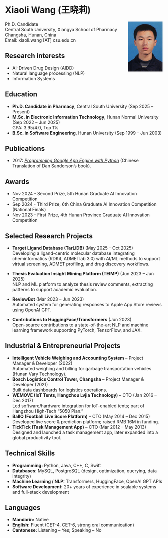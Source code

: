 # Xiaoli Wang (王晓莉)

<img align="right" height="160" src="photos/xiaoli.jpg">

Ph.D. Candidate\
Central South University, Xiangya School of Pharmacy\
Changsha, Hunan, China\
Email: xiaoli.wang [AT] csu.edu.cn

## Research interests
- AI-Driven Drug Design (AIDD)
- Natural language processing (NLP)
- Information Systems

## Education  
- **Ph.D. Candidate in Pharmacy**, Central South University (Sep 2025 – Present)
- **M.Sc. in Electronic Information Technology**, Hunan Normal University (Sep 2022 – Jun 2025)\
  GPA: 3.95/4.0, Top 1%
- **B.Sc. in Software Engineering**, Hunan University (Sep 1999 – Jun 2003)

## Publications
- 2017: *[Programming Google App Engine with Python](https://www.amazon.com/Programming-Google-Engine-Python-Infrastructure-ebook/dp/B010GNIV88)* (Chinese Translation of Dan Sanderson’s book).

## Awards
- Nov 2024 - Second Prize, 5th Hunan Graduate AI Innovation Competition 
- Sep 2024 - Third Prize, 6th China Graduate AI Innovation Competition (National Finals)
- Nov 2023 - First Prize, 4th Hunan Province Graduate AI Innovation Competition

## Selected Research Projects
- **Target Ligand Database (TarLiDB)** (May 2025 – Oct 2025)\
Developing a ligand-centric molecular database integrating cheminformatics (RDKit, ADMETlab 3.0) with AI/ML methods to support virtual screening, ADMET profiling, and drug discovery workflows.

- **Thesis Evaluation Insight Mining Platform (TEIMP)** (Jun 2023 – Jun 2025)\
NLP and ML platform to analyze thesis review comments, extracting patterns to support academic evaluation.

- **ReviewBot** (Mar 2023 – Jun 2023)\
Automated system for generating responses to Apple App Store reviews using OpenAI GPT.

- **Contributions to HuggingFace/Transformers** (Jun 2023)\
Open-source contributions to a state-of-the-art NLP and machine learning framework supporting PyTorch, TensorFlow, and JAX.  

## Industrial & Entrepreneurial Projects
- **Intelligent Vehicle Weighing and Accounting System** – Project Manager & Developer (2022)\
Automated weighing and billing for garbage transportation vehicles (Hunan Vary Technology).
- **Bosch Logistics Control Tower, Changsha** – Project Manager & Developer (2021)\
Built data dashboards for logistics operations.
- **WEMOVE (IoT Tents, Hangzhou Lvjia Technology)** – CTO (Jan 2016 – Dec 2017)\
Led software/hardware integration for IoT-enabled tents; part of Hangzhou High-Tech “5050 Plan.”
- **BallQ (Football Live Score Platform)** – CTO (May 2014 – Dec 2015)\
Developed live score & prediction platform; raised RMB 16M in funding.
- **TickTick (Task Management App)** – CTO (Mar 2012 – May 2013)\
Designed and launched a task management app, later expanded into a global productivity tool.

## Technical Skills  
- **Programming:** Python, Java, C++, C, Swift
- **Databases:** MySQL, PostgreSQL (design, optimization, querying, data integrity)
- **Machine Learning / NLP:** Transformers, HuggingFace, OpenAI GPT APIs
- **Software Development:** 20+ years of experience in scalable systems and full-stack development

## Languages  
- **Mandarin:** Native  
- **English:** Fluent (CET-4, CET-6, strong oral communication)  
- **Cantonese:** Listening – Yes; Speaking – No  
